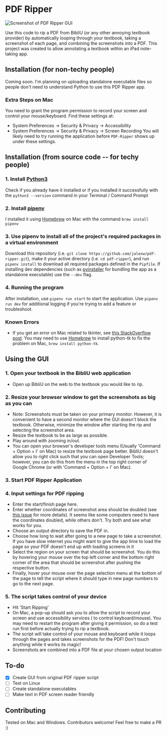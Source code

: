 # PDF Ripper

![Screenshot of PDF Ripper GUI](https://github.com/jalexw/pdf-ripper/blob/master/media/gui_screenshot.png?raw=true)

Use this code to rip a PDF from BibliU (or any other annoying textbook provider) by automatically looping through your textbook, taking a screenshot of each page, and combining the screenshots into a PDF. This project was created to allow annotating a textbook within an iPad note-taking app.

## Installation (for non-techy people)
Coming soon. I'm planning on uploading standalone executable files so people don't need to understand Python to use this PDF Ripper app.

### Extra Steps on Mac
You need to grant the program permission to record your screen and control your mouse/keyboard. Find these settings at:
- System Preferences -> Security & Privacy -> Accessibility
- System Preferences -> Security & Privacy -> Screen Recording
You will likely need to try running the application before `PDF-Ripper` shows up under these settings.

## Installation (from source code -- for techy people)
### 1. Install [Python3](https://www.python.org/downloads/) 
Check if you already have it installed or if you installed it successfully with the `python3 --version` command in your Terminal / Command Prompt

### 2. Install [pipenv](https://pypi.org/project/pipenv/) 
I installed it using [Homebrew](https://brew.sh/) on Mac with the command `brew install pipenv`

### 3. Use pipenv to install all of the project's required packages in a virtual environment
Download this repository (i.e. `git clone https://github.com/jalexw/pdf-ripper.git`), make it your active directory (i.e. `cd pdf-ripper`), and run `pipenv install` to download all required packages defined in the `Pipfile`. If installing dev dependencies (such as [pyinstaller](https://pyinstaller.org/en/stable/index.html) for bundling the app as a standalone executable) use the `--dev` flag.

### 4. Running the program
After installation, use `pipenv run start` to start the application. Use `pipenv run dev` for additional logging if you're trying to add a feature or troubleshoot.

### Known Errors
- If you get an error on Mac related to tkinter, see [this StackOverflow post](https://stackoverflow.com/questions/5459444/tkinter-python-may-not-be-configured-for-tk). You may need to use [Homebrew](https://brew.sh/) to install python-tk to fix the problem on Mac, `brew install python-tk`.

## Using the GUI 
### 1. Open your textbook in the BibliU web application
- Open up BibliU on the web to the textbook you would like to rip. 

### 2. Resize your browser window to get the screenshots as big as you can
- Note: Screenshots must be taken on your primary monitor. However, it is convenient to have a second monitor where the GUI doesn't block the textbook. Otherwise, minimize the window after starting the rip and selecting the screenshot area.
- Resize the textbook to be as large as possible.
- Play around with zooming in/out.
- You can open your browser's developer tools menu (Usually 'Command + Option + I' on Mac) to resize the textbook page better. BibliU doesn't allow you to right click such that you can open Developer Tools; however, you can do this from the menu in the top right corner of Google Chrome (or with 'Command + Option + I' on Mac).

### 3. Start PDF Ripper Application

### 4. Input settings for PDF ripping
- Enter the start/finish page here.
- Enter whether coordinates of screenshot area should be doubled (see [this issue](https://github.com/python-pillow/Pillow/issues/3293) for more details). It seems like some computers need to have the coordinates doubled, while others don't. Try both and see what works for you.
- Choose an output directory to save the PDF in.
- Choose how long to wait after going to a new page to take a screenshot. If you have slow internet you might want to give the app time to load the page so your PDF doesn't end up with loading screens in it
- Select the region on your screen that should be screenshot. You do this by hovering your mouse over the top left corner and the bottom right corner of the area that should be screenshot after pushing the respective button.
- Finally, hover your mouse over the page selection menu at the bottom of the page to tell the script where it should type in new page numbers to go to the next page.

### 5. The script takes control of your device
- Hit 'Start Ripping'
- On Mac, a pop-up should ask you to allow the script to record your screen and use accessibility services ( to control keyboard/mouse). You may need to restart the program after giving it permission, so do a test run first before actually trying to rip a textbook.
- The script will take control of your mouse and keyboard while it loops through the pages and takes screenshots for the PDF! Don't touch anything while it works its magic! 
- Screenshots are combined into a PDF file at your chosen output location

## To-do
- [x] Create GUI from original PDF ripper script
- [ ] Test on Linux
- [ ] Create standalone executables
- [ ] Make text in PDF screen reader friendly

## Contributing
Tested on Mac and Windows. Contributors welcome! Feel free to make a PR :)
